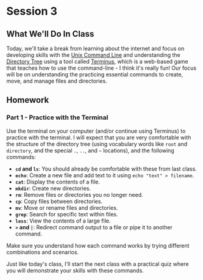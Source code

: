 # Session 3

## What We'll Do In Class

Today, we'll take a break from learning about the internet and focus on developing skills with the [Unix Command Line](https://en.wikipedia.org/wiki/Unix_shell) and understanding the [Directory Tree](https://andysbrainbook.readthedocs.io/en/latest/unix/Unix_01_Navigation.html) using a tool called [Terminus](https://web.mit.edu/mprat/Public/web/Terminus/Web/main.html), which is a web-based game that teaches how to use the command-line - I think it's really fun! Our focus will be on understanding the practicing essential commands to create, move, and manage files and directories.

## Homework

### Part 1 - Practice with the Terminal

Use the terminal on your computer (and/or continue using Terminus) to practice with the terminal. I will expect that you are very comfortable with the structure of the directory tree (using vocabulary words like `root` and `directory`, and the special `.`, `..`, and `~` locations), and the following commands:

- **`cd` and `ls`**: You should already be comfortable with these from last class.
- **`echo`**: Create a new file and add text to it using `echo "text" > filename`.
- **`cat`**: Display the contents of a file.
- **`mkdir`**: Create new directories.
- **`rm`**: Remove files or directories you no longer need.
- **`cp`**: Copy files between directories.
- **`mv`**: Move or rename files and directories.
- **`grep`**: Search for specific text within files.
- **`less`**: View the contents of a large file.
- **`>` and `|`**: Redirect command output to a file or pipe it to another command.

Make sure you understand how each command works by trying different combinations and scenarios.

Just like today's class, I'll start the next class with a practical quiz where you will demonstrate your skills with these commands.